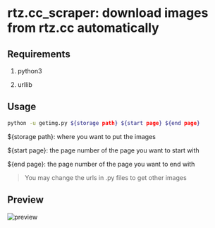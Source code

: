 # rtz.cc_scraper: download images from rtz.cc automatically

## Requirements

1. python3

1. urllib

## Usage

```bash
python -u getimg.py ${storage path} ${start page} ${end page}
```

${storage path}: where you want to put the images

${start page}: the page number of the page you want to start with

${end page}: the page number of the page you want to end with

> You may change the urls in .py files to get other images

## Preview

![preview](https://raw.githubusercontent.com/forewing/rtz.cc_scraper/master/previews/dirs.PNG)